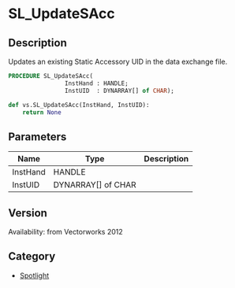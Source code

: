 # SL_UpdateSAcc

## Description
Updates an existing Static Accessory UID in the data exchange file.

```pascal
PROCEDURE SL_UpdateSAcc(
				InstHand : HANDLE;
				InstUID  : DYNARRAY[] of CHAR);
```

```python
def vs.SL_UpdateSAcc(InstHand, InstUID):
    return None
```

## Parameters
|Name|Type|Description|
|---|---|---|
|InstHand|HANDLE|   |
|InstUID|DYNARRAY[] of CHAR|   |

## Version
Availability: from Vectorworks 2012

## Category
* [Spotlight](../Categories/Spotlight.md)
